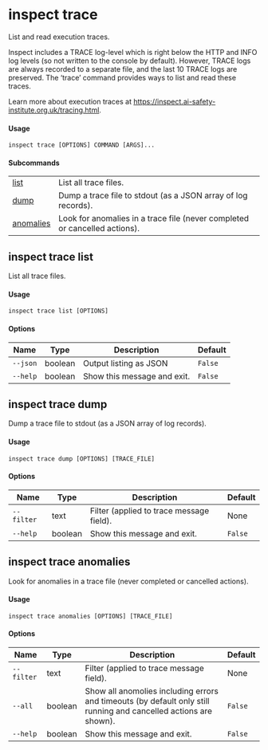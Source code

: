 # inspect trace


List and read execution traces.

Inspect includes a TRACE log-level which is right below the HTTP and
INFO log levels (so not written to the console by default). However,
TRACE logs are always recorded to a separate file, and the last 10 TRACE
logs are preserved. The ‘trace’ command provides ways to list and read
these traces.

Learn more about execution traces at
<https://inspect.ai-safety-institute.org.uk/tracing.html>.

#### Usage

``` text
inspect trace [OPTIONS] COMMAND [ARGS]...
```

#### Subcommands

|  |  |
|----|----|
| [list](#inspect-trace-list) | List all trace files. |
| [dump](#inspect-trace-dump) | Dump a trace file to stdout (as a JSON array of log records). |
| [anomalies](#inspect-trace-anomalies) | Look for anomalies in a trace file (never completed or cancelled actions). |

## inspect trace list

List all trace files.

#### Usage

``` text
inspect trace list [OPTIONS]
```

#### Options

| Name     | Type    | Description                 | Default |
|----------|---------|-----------------------------|---------|
| `--json` | boolean | Output listing as JSON      | `False` |
| `--help` | boolean | Show this message and exit. | `False` |

## inspect trace dump

Dump a trace file to stdout (as a JSON array of log records).

#### Usage

``` text
inspect trace dump [OPTIONS] [TRACE_FILE]
```

#### Options

| Name       | Type    | Description                              | Default |
|------------|---------|------------------------------------------|---------|
| `--filter` | text    | Filter (applied to trace message field). | None    |
| `--help`   | boolean | Show this message and exit.              | `False` |

## inspect trace anomalies

Look for anomalies in a trace file (never completed or cancelled
actions).

#### Usage

``` text
inspect trace anomalies [OPTIONS] [TRACE_FILE]
```

#### Options

| Name | Type | Description | Default |
|----|----|----|----|
| `--filter` | text | Filter (applied to trace message field). | None |
| `--all` | boolean | Show all anomolies including errors and timeouts (by default only still running and cancelled actions are shown). | `False` |
| `--help` | boolean | Show this message and exit. | `False` |
